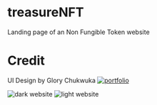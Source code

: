 # treasureNFT

Landing page of an Non Fungible Token website

# Credit

UI Design by Glory Chukwuka    [![portfolio](https://user-images.githubusercontent.com/110635002/188383561-fca3ba4b-1616-44cd-99b2-c9e9cc56fe6c.png)](https://www.behance.net/glorychukwuka1/)

![dark website](https://user-images.githubusercontent.com/110635002/206818698-e3bbaa09-3102-4053-86a8-27553bf1ecd5.png)
![light website](https://user-images.githubusercontent.com/110635002/206818616-f47bbc63-b113-4792-a4ba-d44540064c0d.png)
